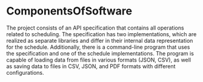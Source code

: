 # ComponentsOfSoftware
The project consists of an API specification that contains all operations related to scheduling. The specification has two implementations, which are realized as separate libraries and differ in their internal data representation for the schedule. Additionally, there is a command-line program that uses the specification and one of the schedule implementations. The program is capable of loading data from files in various formats (JSON, CSV), as well as saving data to files in CSV, JSON, and PDF formats with different configurations.
